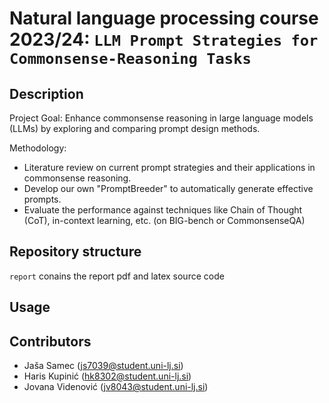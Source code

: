 # Natural language processing course 2023/24: `LLM Prompt Strategies for Commonsense-Reasoning Tasks`


## Description
Project Goal: Enhance commonsense reasoning in large language models (LLMs) by exploring and comparing prompt design methods.

Methodology:
  - Literature review on current prompt strategies and their applications in commonsense reasoning.
  - Develop our own "PromptBreeder" to automatically generate effective prompts.
  - Evaluate the performance against techniques like Chain of Thought (CoT), in-context learning, etc. (on BIG-bench or CommonsenseQA)

## Repository structure
`report` conains the report pdf and latex source code

## Usage

## Contributors
- Jaša Samec (js7039@student.uni-lj.si)
- Haris Kupinić (hk8302@student.uni-lj.si)
- Jovana Videnović (jv8043@student.uni-lj.si)

